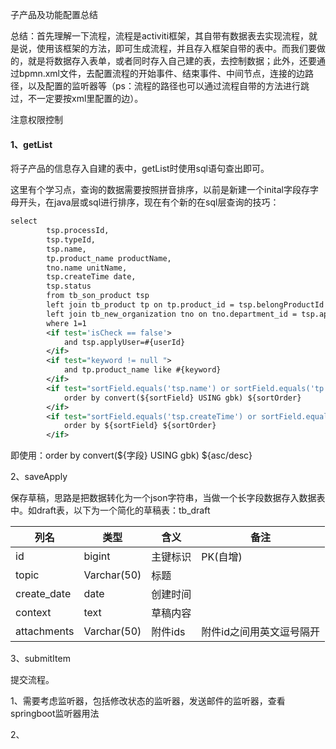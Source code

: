 子产品及功能配置总结

总结：首先理解一下流程，流程是activiti框架，其自带有数据表去实现流程，就是说，使用该框架的方法，即可生成流程，并且存入框架自带的表中。而我们要做的，就是将数据存入表单，或者同时存入自己建的表，去控制数据；此外，还要通过bpmn.xml文件，去配置流程的开始事件、结束事件、中间节点，连接的边路径，以及配置的监听器等（ps：流程的路径也可以通过流程自带的方法进行跳过，不一定要按xml里配置的边）。

注意权限控制

#### 1、getList

将子产品的信息存入自建的表中，getList时使用sql语句查出即可。

这里有个学习点，查询的数据需要按照拼音排序，以前是新建一个inital字段存字母开头，在java层或sql进行排序，现在有个新的在sql层查询的技巧：

```xml
select
        tsp.processId,
        tsp.typeId,
        tsp.name,
        tp.product_name productName,
        tno.name unitName,
        tsp.createTime date,
        tsp.status
        from tb_son_product tsp
        left join tb_product tp on tp.product_id = tsp.belongProductId
        left join tb_new_organization tno on tno.department_id = tsp.applyDeptId
        where 1=1
        <if test='isCheck == false'>
            and tsp.applyUser=#{userId}
        </if>
        <if test="keyword != null ">
            and tp.product_name like #{keyword}
        </if>
        <if test="sortField.equals('tsp.name') or sortField.equals('tp.product_name') or sortField.equals('tno.name')">
            order by convert(${sortField} USING gbk) ${sortOrder}
        </if>
        <if test="sortField.equals('tsp.createTime') or sortField.equals('tsp.status')">
            order by ${sortField} ${sortOrder}
        </if>
```

即使用：order by convert(${字段} USING gbk) ${asc/desc}



2、saveApply

保存草稿，思路是把数据转化为一个json字符串，当做一个长字段数据存入数据表中。如draft表，以下为一个简化的草稿表：tb_draft

| 列名        | 类型        | 含义     | 备注                     |
| ----------- | ----------- | -------- | ------------------------ |
| id          | bigint      | 主键标识 | PK(自增)                 |
| topic       | Varchar(50) | 标题     |                          |
| create_date | date        | 创建时间 |                          |
| context     | text        | 草稿内容 |                          |
| attachments | Varchar(50) | 附件ids  | 附件id之间用英文逗号隔开 |



3、submitItem

提交流程。







1、需要考虑监听器，包括修改状态的监听器，发送邮件的监听器，查看springboot监听器用法

2、

